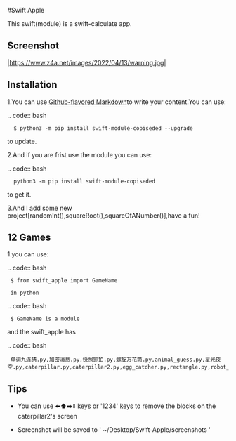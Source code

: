 #Swift Apple

This swift(module) is a swift-calculate app.

Screenshot
---------------


|https://www.z4a.net/images/2022/04/13/warning.jpg|


Installation
---------------

1.You can use [Github-flavored Markdown](https://guides.github.com/features/mastering-markdown/)to write your content.You can use:

   .. code:: bash

      $ python3 -m pip install swift-module-copiseded --upgrade
  to update.

2.And if you are frist use the module you can use:

   .. code:: bash

      python3 -m pip install swift-module-copiseded

  to get it.

3.And I add some new project[randomInt(),squareRoot(),squareOfANumber()],have a fun!

12 Games
---------------
1.you can use:

  .. code:: bash

     $ from swift_apple import GameName

     in python

  .. code:: bash
  
     $ GameName is a module

and the swift_apple has

  .. code:: bash
  
     单词九连猜.py,加密消息.py,快照抓拍.py,螺旋万花筒.py,animal_guess.py,星光夜空.py,caterpillar.py,caterpillar2.py,egg_catcher.py,rectangle.py,robot_builder.py

Tips
-------

-  You can use ⬅️⬆️➡️⬇️ keys or '1234' keys to remove the blocks on the
   caterpillar2's screen

-  Screenshot will be saved to ' ~/Desktop/Swift-Apple/screenshots '

